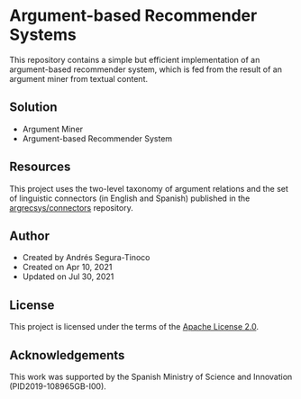 # Argument-based Recommender Systems
This repository contains a simple but efficient implementation of an argument-based recommender system, which is fed from the result of an argument miner from textual content.

## Solution
- Argument Miner
- Argument-based Recommender System

## Resources
This project uses the two-level taxonomy of argument relations and the set of linguistic connectors (in English and Spanish) published in the <a href="https://github.com/argrecsys/connectors" target="_blank">argrecsys/connectors</a> repository.

## Author
- Created by Andrés Segura-Tinoco
- Created on Apr 10, 2021
- Updated on Jul 30, 2021

## License
This project is licensed under the terms of the <a href="https://github.com/ansegura7/argu-based-recsys/blob/main/LICENSE">Apache License 2.0</a>.

## Acknowledgements
This work was supported by the Spanish Ministry of Science and Innovation (PID2019-108965GB-I00).
